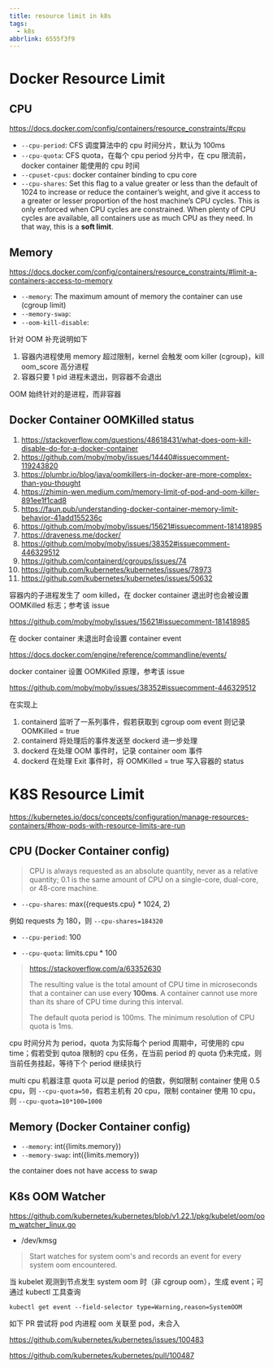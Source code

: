 ```yaml
---
title: resource limit in k8s
tags:
  - k8s
abbrlink: 6555f3f9
---
```


# Docker Resource Limit

## CPU

https://docs.docker.com/config/containers/resource_constraints/#cpu

* `--cpu-period`: CFS 调度算法中的 cpu 时间分片，默认为 100ms
* `--cpu-quota`: CFS quota，在每个 cpu period 分片中，在 cpu 限流前，docker container 能使用的 cpu 时间
* `--cpuset-cpus`: docker container binding to cpu core
* `--cpu-shares`: Set this flag to a value greater or less than the default of 1024 to increase or reduce the container’s weight, and give it access to a greater or lesser proportion of the host machine’s CPU cycles. This is only enforced when CPU cycles are constrained. When plenty of CPU cycles are available, all containers use as much CPU as they need. In that way, this is a **soft limit**.

## Memory

https://docs.docker.com/config/containers/resource_constraints/#limit-a-containers-access-to-memory

* `--memory`: The maximum amount of memory the container can use (cgroup limit)
* `--memory-swap`:
* `--oom-kill-disable`:

针对 OOM 补充说明如下

1. 容器内进程使用 memory 超过限制，kernel 会触发 oom killer (cgroup)，kill oom_score 高分进程
2. 容器只要 1 pid 进程未退出，则容器不会退出

OOM 始终针对的是进程，而非容器

## Docker Container OOMKilled status

1. https://stackoverflow.com/questions/48618431/what-does-oom-kill-disable-do-for-a-docker-container
2. https://github.com/moby/moby/issues/14440#issuecomment-119243820
3. https://plumbr.io/blog/java/oomkillers-in-docker-are-more-complex-than-you-thought
4. https://zhimin-wen.medium.com/memory-limit-of-pod-and-oom-killer-891ee1f1cad8
5. https://faun.pub/understanding-docker-container-memory-limit-behavior-41add155236c
6. https://github.com/moby/moby/issues/15621#issuecomment-181418985
7. https://draveness.me/docker/
8. https://github.com/moby/moby/issues/38352#issuecomment-446329512
9. https://github.com/containerd/cgroups/issues/74
10. https://github.com/kubernetes/kubernetes/issues/78973
11. https://github.com/kubernetes/kubernetes/issues/50632

容器内的子进程发生了 oom killed，在 docker container 退出时也会被设置 OOMKilled 标志；参考该 issue

https://github.com/moby/moby/issues/15621#issuecomment-181418985

在 docker container 未退出时会设置 container event

https://docs.docker.com/engine/reference/commandline/events/

docker container 设置 OOMKilled 原理，参考该 issue

https://github.com/moby/moby/issues/38352#issuecomment-446329512

在实现上

1. containerd 监听了一系列事件，假若获取到 cgroup oom event 则记录 OOMKilled = true
2. containerd 将处理后的事件发送至 dockerd 进一步处理
3. dockerd 在处理 OOM 事件时，记录 container oom 事件
4. dockerd 在处理 Exit 事件时，将 OOMKilled = true 写入容器的 status

# K8S Resource Limit

https://kubernetes.io/docs/concepts/configuration/manage-resources-containers/#how-pods-with-resource-limits-are-run

## CPU (Docker Container config)

> CPU is always requested as an absolute quantity, never as a relative quantity; 0.1 is the same amount of CPU on a single-core, dual-core, or 48-core machine.

* `--cpu-shares`: max({requests.cpu} * 1024, 2)

例如 requests 为 180，则 `--cpu-shares=184320`

* `--cpu-period`: 100

* `--cpu-quota`: limits.cpu * 100

> https://stackoverflow.com/a/63352630
>
>  The resulting value is the total amount of CPU time in microseconds that a container can use every **100ms**. A container cannot use more than its share of CPU time during this interval.
>
> The default quota period is 100ms. The minimum resolution of CPU quota is 1ms.

cpu 时间分片为 period，quota 为实际每个 period 周期中，可使用的 cpu time；假若受到 qutoa 限制的 cpu 任务，在当前 period 的 quota 仍未完成，则当前任务挂起，等待下个 period 继续执行

multi cpu 机器注意 quota 可以是 period 的倍数，例如限制 container 使用 0.5 cpu，则 `--cpu-quota=50`，假若主机有 20 cpu，限制 container 使用 10 cpu，则 `--cpu-quota=10*100=1000`

## Memory (Docker Container config)

* `--memory`: int({limits.memory})
* `--memory-swap`: int({limits.memory})

the container does not have access to swap

## K8s OOM Watcher

https://github.com/kubernetes/kubernetes/blob/v1.22.1/pkg/kubelet/oom/oom_watcher_linux.go

* /dev/kmsg

> Start watches for system oom's and records an event for every system oom encountered.

当 kubelet 观测到节点发生 system oom 时（非 cgroup oom），生成 event；可通过 kubectl 工具查询

```
kubectl get event --field-selector type=Warning,reason=SystemOOM
```

如下 PR 尝试将 pod 内进程 oom 关联至 pod，未合入

https://github.com/kubernetes/kubernetes/issues/100483

https://github.com/kubernetes/kubernetes/pull/100487
